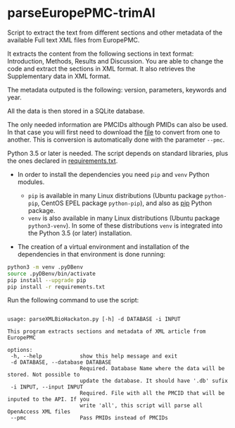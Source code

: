 # parseEuropePMC-trimAl
Script to extract the text from different sections and other metadata of the available Full text XML files from EuropePMC.

It extracts the content from the following sections in text format: Introduction, Methods, Results and Discussion. You are able to change the code and extract the sections in XML format. It also retrieves the Supplementary data in XML format.

The metadata outputed is the following: version, parameters, keywords and year.

All the data is then stored in a SQLite database.

The only needed information are PMCIDs although PMIDs can also be used. In that case you will first need to download the [file](https://ftp.ncbi.nlm.nih.gov/pub/pmc/PMC-ids.csv.gz) to convert from one to another. This is conversion is automatically done with the parameter `--pmc`.
 
Python 3.5 or later is needed. The script depends on standard libraries, plus the ones declared in [requirements.txt](requirements.txt).
 
 * In order to install the dependencies you need `pip` and `venv` Python modules.
	- `pip` is available in many Linux distributions (Ubuntu package `python-pip`, CentOS EPEL package `python-pip`), and also as [pip](https://pip.pypa.io/en/stable/) Python package.
	- `venv` is also available in many Linux distributions (Ubuntu package `python3-venv`). In some of these distributions `venv` is integrated into the Python 3.5 (or later) installation.

* The creation of a virtual environment and installation of the dependencies in that environment is done running:

```bash
python3 -m venv .pyDBenv
source .pyDBenv/bin/activate
pip install --upgrade pip
pip install -r requirements.txt
```

Run the following command to use the script:

 
 ```
 
usage: parseXMLBioHackaton.py [-h] -d DATABASE -i INPUT

This program extracts sections and metadata of XML article from EuropePMC

options:
  -h, --help            show this help message and exit
  -d DATABASE, --database DATABASE
                        Required. Database Name where the data will be stored. Not possible to
                        update the database. It should have '.db' sufix
  -i INPUT, --input INPUT
                        Required. File with all the PMCID that will be inputed to the API. If you
                        write 'all', this script will parse all OpenAccess XML files
  --pmc                 Pass PMIDs instead of PMCIDs

 ```
